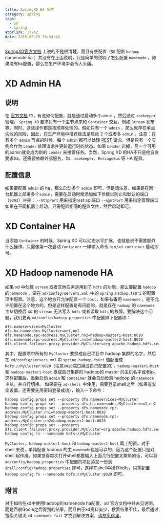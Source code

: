 ```yaml
---
title: SpringXD HA 配置
category: spring
tags:
  - xd
  - spring
abbrlink: 17742
date: 2016-06-29 16:34:48
---
```

[SpringXD官方文档](http://docs.spring.io/spring-xd/docs/1.3.1.RELEASE/reference/html) 上说的不是很清楚，而且有些配置（如 配置 `hadoop` namenode ha ）并没有在上面说明，只是简单的说明了怎么配置 `namenode` ，如果没有ha配置，那么在生产环境中会令人头痛。

# XD Admin HA
## 说明
在 [官方文档](http://docs.spring.io/spring-xd/docs/1.3.1.RELEASE/reference/html/#_configuring_spring_xd_for_high_availabilty_ha) 中，有说如何配置，就是通过启动多个`admin` ，然后通过 `zookeeper` 管理。
`Spring XD` 要求只有一个主节点来和 `Container` 交互，例如 `Stream` 发布等。同时，这些操作都是按顺序处理的。假如只有一个 `admin` ，那么就存在单点失败的风险，因此，在生产环境中推荐做法是启动 2 个或者多 `admin` 。注意：在有多个 `admin` 节点的时候，每个 `admin` 都可以处理 [REST](http://docs.spring.io/spring-xd/docs/1.3.1.RELEASE/reference/html/#REST-API) 请求，但是只有一个实例会作为 `Leader` 处理请求并更新运行时的状态。如果 `Leader` 宕掉，另一个可用的admin就会成为新的 `Leader` 来接管任务。当然，Spring XD 的HA不只是他自身要求ha，还需要依赖外部服务，如：`zookeeper`，`MessageBus` 等 HA 配置。

## 配置信息
如果要配置 `admin` 的 ha，那么启动多个 `admin` 即可，但是请注意，如果是在同一台机器上部署多个`admin`，需要在启动时候添加如下参数以防止和默认的端口（`9393`）冲突：
`--httpPort` 用来指定rest api端口
`--mgmtPort` 用来指定管理端口
如果在不同机器上启动，只需配置相同的配置文件，然后启动即可。

# XD Container HA
当添加 `Container` 的时候，Spring XD 可以动态水平扩展，也就是说不需要额外什么操作，只需像第一次启动 `Container` 一样输入命令 `bin/xd-container` 启动即可。

# XD Hadoop namenode HA
如果 xd 中创建 `stream` 或者其他任务是用到了 `hdfs` 的功能，那么要配置 `hadoop` 的`namenode` ，要在 `xd/config/servers.xml `中的 `spring.hadoop.fsUri` 的配置项中配置。注意，这个地方只允许配置一个 `host`，如果有备用 `namenode` ，是不允许配置在这个地方的。但是这样配置是有问题的，就是存在 `hadoop` 的 `namenode` 主从切换后 xd 的 `stream` 无法写入 `hdfs` 或者读取 `hdfs` 的故障。要解决这个问题，我们要再 `xd/config/hadoop.properties` 中配置如下配置项：
```
dfs.nameservices=MyCluster
dfs.ha.namenodes.MyCluster=nn1,nn2
dfs.namenode.rpc-address.MyCluster.nn2=hadoop-master1-host:8020
dfs.namenode.rpc-address.MyCluster.nn1=hadoop-master2-host:8020
dfs.client.failover.proxy.provider.MyCluster=org.apache.hadoop.hdfs.server.namenode.ha.ConfiguredFailoverProxyProvider
```
其中，配置项中所有的 `MyCluster` 要换成自己项目中 hadoop 集群的名字，然后在 `xd/config/servers.xml` 中 `spring.hadoop.fsUri` 值配置成 `hdfs://MyCluster:8020`（注意`8020`端口换成自己配置的），`hadoop-master1-host` 和 `hadoop-master1-host` 换成自己集群的 hadoop的 master 的主机名字或者ip。这样配置后，重新启动 `admin` 和 `container` 就会自动检测 hadoop 的 `namenode` 主从，并自行切换。
如果要在 `xd-shell `中使用，需要登录shell之后（如果有安全设置，还需要先用密码登录成功），输入一下命令：
```
hadoop config props set --property dfs.nameservices=MyCluster
hadoop config props set --property dfs.ha.namenodes.MyCluster=nn1,nn2
hadoop config props set --property dfs.namenode.rpc-address.MyCluster.nn1=hadoop-master1-host:8020
hadoop config props set --property dfs.namenode.rpc-address.MyCluster.nn2=hadoop-master2-host:8020
hadoop config props set --property dfs.client.failover.proxy.provider.MyCluster=org.apache.hadoop.hdfs.server.namenode.ha.ConfiguredFailoverProxyProvider
hadoop config fs --namenode hdfs://MyCluster

```
`MyCluster`，`hadoop-master1-host` 和 `hadoop-master2-host` 同上配置。对于 shell 来说，单纯配置 hadoop 的主 `namenode`也是可以的，因为这个配置只是对 shell 起作用。如果觉得每次打开shell都要输入上面几行配置太繁琐的话，可以将 `xd/config/hadoop.properties` 中配置的项目添加一份到`shell/config/hadoop.properties` 即可，这样在shell中操作hdfs，只需配置 `hadoop config fs --namenode hdfs://MyCluster:8020` 即可。

## 附言
对于如何在xd中使用hadoop的namenode ha配置，xd 官方文档中并未见说明，而是百般Goole之后得到的结果，而且由于xd资料尚少，搜索结果不佳，最后通过搜索关键词 `xd namenode fail` 才找到解决方案，[请参见这里](https://jira.spring.io/browse/XD-1745)。

